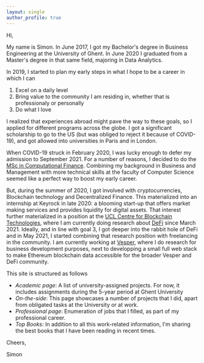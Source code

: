 ```yaml
---
layout: single
author_profile: true
---
```



Hi, 


My name is Simon. In June 2017, I got my Bachelor's degree in Business Engineering at the University of Ghent. 
In June 2020 I graduated from a Master's degree in that same field, majoring in Data Analytics.


In 2019, I started to plan my early steps in what I hope to be a career in which I can 
1. Excel on a daily level
2. Bring value to the community I am residing in, whether that is professionaly or personally
3. Do what I love


I realized that experiences abroad might pave the way to these goals, so I applied for different programs across the globe. 
I got a significant scholarship to go to the US (but was obliged to reject it because of COVID-19), and got allowed into universities in Paris and in London. 


When COVID-19 struck in February 2020, I was lucky enough to defer my admission to September 2021. For a number of reasons, I decided to do the 
[MSc in Computational Finance](https://www.ucl.ac.uk/prospective-students/graduate/taught-degrees/computational-finance-msc). Combining my background in 
Business and Management with more technical skills at the faculty of Computer Science seemed like a perfect way to boost my early career. 

But, during the summer of 2020, I got involved with cryptocurrencies, Blockchain technology and Decentralized Finance. 
This materialized into an internship at Keyrock in late 2020: a blooming start-up that offers market making services and provides liquidity for digital assets. That interest further materialized in a position at the [UCL Centre for Blockchain Technologies](http://blockchain.cs.ucl.ac.uk/), where I am currently doing research about [DeFi](https://www.coindesk.com/what-is-defi) since March 2021. 
Ideally, and in line with goal 3, I got deeper into the rabbit hole of DeFi and in May 2021, I started combining that research position with freelancing in the community. I am currently working at [Vesper](https://vesper.finance/), where I do research for business development purposes, next to developping a small full web stack to make Ethereum blockchain data accessible for the broader Vesper and DeFi community. 



This site is structured as follows
- *Academic page*: A list of university-assigned projects. For now, it includes assignments during the 5-year period at Ghent University
- *On-the-side*: This page showcases a number of projects that I did, apart from obligated tasks at the University or at work.
- *Professional page*: Enumeration of jobs that I filled, as part of my professional career.
- *Top Books*: In addition to all this work-related information, I'm sharing the best books that I have been reading in recent times. 


Cheers, 


Simon

